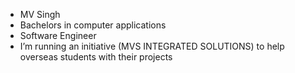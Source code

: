 - MV Singh 
- Bachelors in computer applications 
- Software Engineer
- I’m running an initiative (MVS INTEGRATED SOLUTIONS) to help overseas students with their projects

<!---
mvsingh2002/mvsingh2002 is a ✨ special ✨ repository because its `README.md` (this file) appears on your GitHub profile.
You can click the Preview link to take a look at your changes.
--->

